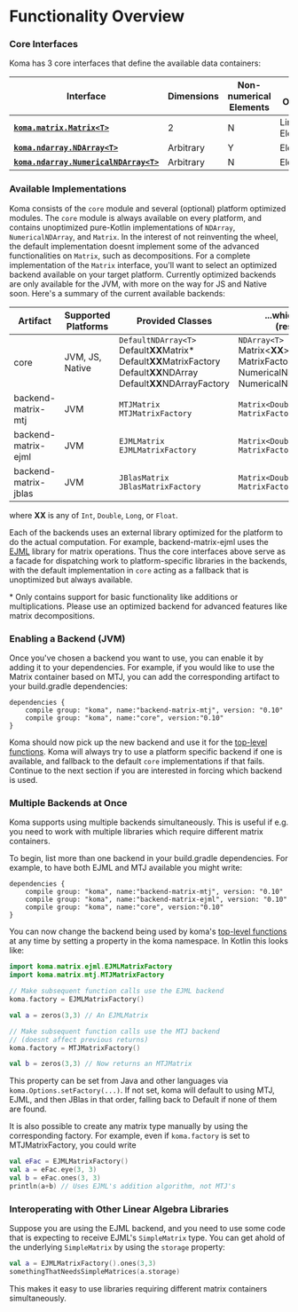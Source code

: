 # Functionality Overview

### Core Interfaces

Koma has 3 core interfaces that define the available data containers:


|Interface|Dimensions|Non-numerical Elements|Math Operations|Convenience Methods for Generation|
|-|-|-|-|-|
| **[`koma.matrix.Matrix<T>`](https://github.com/kyonifer/koma/blob/master/core/src/koma/matrix/Matrix.kt)**            | 2 |N|LinAlg + Elementwise|**[`koma.matrix.MatrixFactory<T>`](https://github.com/kyonifer/koma/blob/master/core/src/koma/matrix/MatrixFactory.kt)**|
| **[`koma.ndarray.NDArray<T>`](https://github.com/kyonifer/koma/blob/master/core/src/koma/ndarray/NDArray.kt)**          |  Arbitrary |Y|Elementwise|
| **[`koma.ndarray.NumericalNDArray<T>`](https://github.com/kyonifer/koma/blob/master/core/src/koma/ndarray/NumericalNDArray.kt)** | Arbitrary |N|Elementwise|**[`koma.ndarray.NumericalNDArrayFactory<T>`](https://github.com/kyonifer/koma/blob/master/core/src/koma/ndarray/NumericalNDArrayFactory.kt)**|


### Available Implementations

Koma consists of the `core` module and several (optional) platform optimized modules. The `core` module is always available on every
 platform, and contains unoptimized pure-Kotlin implementations of `NDArray`, `NumericalNDArray`, and `Matrix`. In the interest of not reinventing the wheel, 
the default implementation doesnt implement some of the advanced functionalities on `Matrix`, such as 
decompositions. For a complete implementation of the `Matrix` interface, you'll want to select an 
optimized backend available on your target platform. Currently optimized backends are only available
 for the JVM, with more on the way for JS and Native soon. Here's a summary of the current available backends:

| Artifact              | Supported Platforms  | Provided Classes | ...which implement (respectively) |
|-----------------------|----------------------|------------------------|------------------|
|  core                 | JVM, JS, Native      | `DefaultNDArray<T>`<br> Default**XX**Matrix*<br>Default**XX**MatrixFactory<br>Default**XX**NDArray<br>Default**XX**NDArrayFactory|`NDArray<T>`<br>Matrix&lt;**XX**&gt;<br>MatrixFactory&lt;**XX**&gt;<br>NumericalNDArray&lt;**XX**&gt;><br>NumericalNDArrayFactory&lt;**XX**&gt;|
|  backend-matrix-mtj   | JVM                  | `MTJMatrix`<br>`MTJMatrixFactory`| `Matrix<Double>`<br>`MatrixFactory<Double>`|
|  backend-matrix-ejml  | JVM                  | `EJMLMatrix`<br>`EJMLMatrixFactory`| `Matrix<Double>`<br>`MatrixFactory<Double>`|
|  backend-matrix-jblas | JVM                  | `JBlasMatrix`<br>`JBlasMatrixFactory`|`Matrix<Double>`<br>`MatrixFactory<Double>`|

where **XX** is any of `Int`, `Double`, `Long`, or `Float`. 

Each of the backends uses an external library optimized for the platform 
to do the actual computation. For example, backend-matrix-ejml uses the [EJML](https://ejml.org) library for matrix operations.
Thus the core interfaces above serve as a facade for dispatching work to platform-specific libraries in the backends, with the default
implementation in `core` acting as a fallback that is unoptimized but always available.

\* Only contains support for basic functionality like additions or multiplications. Please use 
an optimized backend for advanced features like matrix decompositions.


### Enabling a Backend (JVM)

Once you've chosen a backend you want to use, you can enable it by adding it to your dependencies.
For example, if you would like to use the Matrix container based on MTJ, you can add the corresponding
artifact to your build.gradle dependencies:

```
dependencies {
    compile group: "koma", name:"backend-matrix-mtj", version: "0.10"
    compile group: "koma", name:"core", version:"0.10"
}
```

Koma should now pick up the new backend and use it for the [top-level functions](Matrices_&_Linear_Algebra.md). Koma will always try to 
use a platform specific backend if one is available, and fallback to the default `core` implementations 
if that fails. Continue to the next section if you are interested in forcing which backend is used.


### Multiple Backends at Once

Koma supports using multiple backends simultaneously. This is useful if e.g.
you need to work with multiple libraries which require different matrix containers. 

To begin, list more than one backend in your build.gradle dependencies. For example,
to have both EJML and MTJ available you might write:

```
dependencies {
    compile group: "koma", name:"backend-matrix-mtj", version: "0.10"
    compile group: "koma", name:"backend-matrix-ejml", version: "0.10"
    compile group: "koma", name:"core", version:"0.10"
}
```

You can now change the backend being used by koma's [top-level functions](Matrices_&_Linear_Algebra.md) at
any time by setting a property in the koma namespace. In Kotlin this looks
like:

```kotlin
import koma.matrix.ejml.EJMLMatrixFactory
import koma.matrix.mtj.MTJMatrixFactory

// Make subsequent function calls use the EJML backend
koma.factory = EJMLMatrixFactory()

val a = zeros(3,3) // An EJMLMatrix

// Make subsequent function calls use the MTJ backend
// (doesnt affect previous returns)
koma.factory = MTJMatrixFactory()

val b = zeros(3,3) // Now returns an MTJMatrix
```

This property can be set from Java and other languages via
`koma.Options.setFactory(...)`. If not set, koma will default
to using MTJ, EJML, and then JBlas in that order, falling back to Default if
none of them are found.

It is also possible to create any matrix type manually by using the
corresponding factory. For example, even if `koma.factory` is set to
MTJMatrixFactory, you could write

```kotlin
val eFac = EJMLMatrixFactory()
val a = eFac.eye(3, 3)
val b = eFac.ones(3, 3)
println(a+b) // Uses EJML's addition algorithm, not MTJ's
```

### Interoperating with Other Linear Algebra Libraries

Suppose you are using the EJML backend, and you need to use some code that is
expecting to receive EJML's `SimpleMatrix` type. You can get ahold of the underlying
`SimpleMatrix` by using the `storage` property:

```kotlin
val a = EJMLMatrixFactory().ones(3,3)
somethingThatNeedsSimpleMatrices(a.storage)
```

This makes it easy to use libraries requiring different matrix
containers simultaneously.


